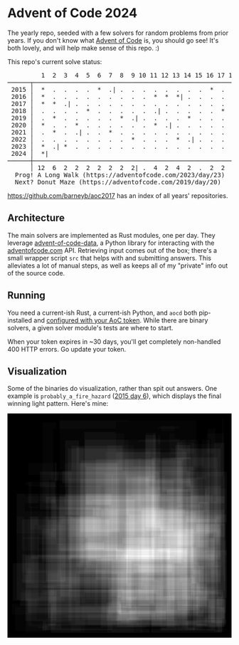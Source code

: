 # Advent of Code 2024

The yearly repo, seeded with a few solvers for random problems from prior years.
If you don't know what [Advent of Code](https://adventofcode.com) is, you should
go see! It's both lovely, and will help make sense of this repo. :)

This repo's current solve status:

<pre id="current-status">
         1  2  3  4  5  6  7  8  9 10 11 12 13 14 15 16 17 18 19 20 21 22 23 24 25 │   #
──────┬────────────────────────────────────────────────────────────────────────────┼─────
 2015 │  *  .  .  .  .  *  .| .  .  .  .  .  .  .  .  *  .  .  .  .  .  .  .  .  . │   6
 2016 │  *  .  .  .  .  .  .  .  .  .  *  *  *| .  .  .  .  .  *  .  .  .  .  .  . │  10
 2017 │  *  *  .| .  .  .  .  .  .  .  .  .  .  .  .  .  .  .  .  .  .  .  *  .  . │   6
 2018 │  .  .  .  .  *  .  .  .  .  .  .| .  .  .  .  .  *  .  .  .  .  .  .  .  . │   4
 2019 │  .  *  .  .  .  .  .  *  .| .  .  .  .  *  .  .  .  .  .  ?  .  .  .  .  . │   6
 2020 │  *  .  .  *  .  .  .  .  .  .  *  .| .  .  .  .  .  *  .  .  .  *  .  .  . │  10
 2021 │  .  *  .  .| .  .  *  .  .  .  .  .  .  .  .  .  .  .  .  .  .  .  .  .  . │   4
 2022 │  .  .  .  .  .  .  .  .  *  .  .  .  *  .| .  .  .  .  .  *  .  .  .  .  . │   6
 2023 │  *  .| *  .  .  .  .  .  .  .  .  .  .  .  .  .  .  .  .  .  .  .  !  .  . │   4
 2024 │  *|                                                                        │   2
──────┼────────────────────────────────────────────────────────────────────────────┼─────
      │ 12  6  2  2  2  2  2  2  2| .  4  2  4  2  .  2  2  2  2  2  .  2  2  .  . │  58
  Prog! A Long Walk (https://adventofcode.com/2023/day/23)
  Next? Donut Maze (https://adventofcode.com/2019/day/20)
</pre>

https://github.com/barneyb/aoc2017 has an index of all years' repositories.

## Architecture

The main solvers are implemented as Rust modules, one per day. They leverage
[advent-of-code-data](https://github.com/wimglenn/advent-of-code-data), a Python
library for interacting with the [adventofcode.com](https://adventofcode.com)
API. Retrieving input comes out of the box; there's a small wrapper script `src`
that helps with and submitting answers. This alleviates a lot of manual steps,
as well as keeps all of my "private" info out of the source code.

## Running

You need a current-ish Rust, a current-ish Python, and `aocd` both pip-installed
and [configured with your AoC token](https://github.com/wimglenn/advent-of-code-data#quickstart).
While there are binary solvers, a given solver module's tests are where to start.

When your token expires in ~30 days, you'll get completely non-handled 400 HTTP
errors. Go update your token.

## Visualization

Some of the binaries do visualization, rather than spit out answers. One example
is `probably_a_fire_hazard` ([2015 day 6](https://adventofcode.com/2015/day/6)),
which displays the final winning light pattern. Here's mine:

![Probably a Fire Hazard](viz/probably_a_fire_hazard.png)
